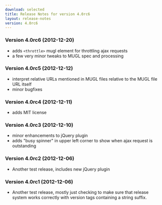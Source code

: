 ```yaml
---
download: selected
title: Release Notes for version 4.0rc6
layout: release-notes
version: 4.0rc6
---
```


### Version 4.0rc6 (2012-12-20)

* adds `<throttle>` mugl element for throttling ajax requests
* a few very minor tweaks to MUGL spec and processing

### Version 4.0rc5 (2012-12-12)

* interpret relative URLs mentioned in MUGL files relative to the MUGL file URL itself
* minor bugfixes

### Version 4.0rc4 (2012-12-11)

* adds MIT license

### Version 4.0rc3 (2012-12-10)

* minor enhancements to jQuery plugin
* adds "busy spinner" in upper left corner to show when ajax request is outstanding

### Version 4.0rc2 (2012-12-06)

* Another test release, includes new jQuery plugin

### Version 4.0rc1 (2012-12-06)

* Another test release, mostly just checking to make sure that release system
  works correctly with version tags containing a string suffix.
